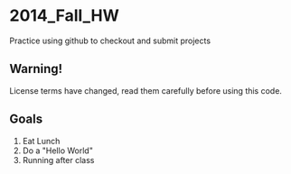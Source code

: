 2014_Fall_HW
============

Practice using github to checkout and submit projects

Warning!
--------

License terms have changed, read them carefully before using this code.


Goals
-----

1. Eat Lunch
2. Do a "Hello World"
3. Running after class